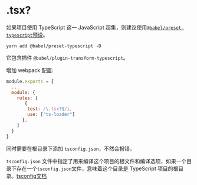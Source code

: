 # .tsx? 

如果项目使用 TypeScript 这一 JavaScript 超集，则建议使用[`@babel/preset-typescript`预设](https://www.babeljs.cn/docs/babel-preset-typescript)。

`yarn add @babel/preset-typescript -D`

它包含插件 `@babel/plugin-transform-typescript`。



增加 webpack 配置:
```js
module.exports = {
  ...
  module: {
    rules: [
       {
        test: /\.tsx?$/i,
        use: ["ts-loader"]
      },
    ]
  }
}
```

同时需要在根目录下添加 `tsconfig.json`，不然会报错。

`tsconfig.json` 文件中指定了用来编译这个项目的根文件和编译选项，如果一个目录下存在一个`tsconfig.json`文件，意味着这个目录是 TypeScript 项目的根目录。[tsconfig文档](https://www.tslang.cn/docs/handbook/tsconfig-json.html)


<!-- cjh todo 常见的 tsconfig 配置 -->

